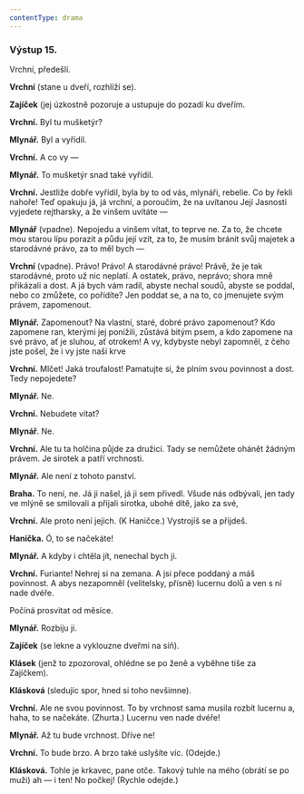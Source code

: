 ```yaml
---
contentType: drama
---
```


<section>

### Výstup 15.

Vrchní, předešlí.

**Vrchní** (stane u dveří, rozhlíží se).

**Zajíček** (jej úzkostně pozoruje a ustupuje do pozadí ku dveřím.

**Vrchní.** Byl tu mušketýr?

**Mlynář.** Byl a vyřídil.

**Vrchní.** A co vy —

**Mlynář.** To mušketýr snad také vyřídil.

**Vrchní.** Jestliže dobře vyřídil, byla by to od vás, mlynáři, rebelie. Co by řekli nahoře! Teď opakuju já, já vrchní, a poroučím, že na uvítanou Její Jasnosti vyjedete rejtharsky, a že vinšem uvítáte —

**Mlynář** (vpadne). Nepojedu a vinšem vítat, to teprve ne. Za to, že chcete mou starou lípu porazit a půdu její vzít, za to, že musím bránit svůj majetek a starodávné právo, za to měl bych —

**Vrchní** (vpadne). Právo! Právo! A starodávné právo! Právě, že je tak starodávné, proto už nic neplatí. A ostatek, právo, neprávo; shora mně přikázali a dost. A já bych vám radil, abyste nechal soudů, abyste se poddal, nebo co zmůžete, co pořídíte? Jen poddat se, a na to, co jmenujete svým právem, zapomenout.

**Mlynář.** Zapomenout? Na vlastní, staré, dobré právo zapomenout? Kdo zapomene ran, kterými jej ponížili, zůstává bitým psem, a kdo zapomene na své právo, ať je sluhou, ať otrokem! A vy, kdybyste nebyl zapomněl, z čeho jste pošel, že i vy jste naší krve

**Vrchní.** Mlčet! Jaká troufalost! Pamatujte si, že plním svou povinnost a dost. Tedy nepojedete? 

**Mlynář.** Ne. 

**Vrchní.** Nebudete vítat? 

**Mlynář**. Ne.

**Vrchní.** Ale tu ta holčina půjde za družici. Tady se nemůžete ohánět žádným právem. Je sirotek a patří vrchnosti.

**Mlynář.** Ale není z tohoto panství.

**Braha.** To není, ne. Já ji našel, já ji sem přivedl. Všude nás odbývali, jen tady ve mlýně se smilovali a přijali sirotka, ubohé dítě, jako za své,

**Vrchní.** Ale proto není jejich. (K Haničce.) Vystrojíš se a přijdeš.

**Hanička.** Ó, to se načekáte!

**Mlynář.** A kdyby i chtěla jít, nenechal bych ji.

**Vrchní.** Furiante! Nehrej si na zemana. A jsi přece poddaný a máš povinnost. A abys nezapomněl (velitelsky, přísně) lucernu dolů a ven s ní nade dvéře.

</section>

<section>

Počíná prosvitat od měsíce. 

**Mlynář.** Rozbiju ji.

**Zajíček** (se lekne a vyklouzne dveřmi na síň). 

**Klásek** (jenž to zpozoroval, ohlédne se po ženě a vyběhne tiše za Zajíčkem).

**Klásková** (sledujíc spor, hned si toho nevšimne).

**Vrchní.** Ale ne svou povinnost. To by vrchnost sama musila rozbít lucernu a, haha, to se načekáte. (Zhurta.) Lucernu ven nade dvéře!

**Mlynář.** Až tu bude vrchnost. Dříve ne!

**Vrchní.** To bude brzo. A brzo také uslyšíte víc. (Odejde.)

**Klásková.** Tohle je krkavec, pane otče. Takový tuhle na mého (obrátí se po muži) ah — i ten! No počkej! (Rychle odejde.)

</section>
